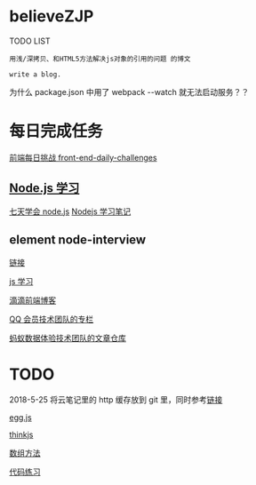 # believeZJP

TODO LIST

    用浅/深拷贝、和HTML5方法解决js对象的引用的问题 的博文

    write a blog.

为什么 package.json 中用了 webpack --watch 就无法启动服务？？

# 每日完成任务

[前端每日挑战 front-end-daily-challenges ](https://github.com/comehope/front-end-daily-challenges)

## [Node.js 学习](https://github.com/nswbmw/N-blog)

[七天学会 node.js](http://nqdeng.github.io/7-days-nodejs)
[Nodejs 学习笔记](https://github.com/chyingp/nodejs-learning-guide)

## element node-interview

[链接](https://github.com/ElemeFE/node-interview/tree/master/sections/zh-cn)

[js 学习](https://github.com/mqyqingfeng/Blog/blob/master/README.md)

[滴滴前端博客](https://github.com/DDFE/DDFE-blog)

[QQ 会员技术团队的专栏](https://cloud.tencent.com/developer/column/1000)

[蚂蚁数据体验技术团队的文章仓库](https://github.com/ProtoTeam/blog)

# TODO

2018-5-25
将云笔记里的 http 缓存放到 git 里，同时参考[链接](https://segmentfault.com/a/1190000015019753?utm_source=index-hottest)

[egg.js](http://eggjs.org/zh-cn/)

[thinkjs](https://thinkjs.org/)

[数组方法](https://juejin.im/post/5b0903b26fb9a07a9d70c7e0)

[代码练习](http://scriptoj.mangojuice.top/)
